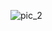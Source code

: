 ![pic_2](https://user-images.githubusercontent.com/91897152/221480378-59c195cb-6cf9-44c1-b9a8-b56bb568c5b5.jpg)

